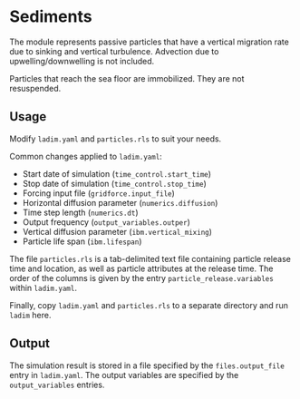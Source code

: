 # Sediments

The module represents passive particles that have a vertical migration rate due
to sinking and vertical turbulence. Advection due to upwelling/downwelling is
not included.

Particles that reach the sea floor are immobilized. They are not resuspended.


## Usage

Modify `ladim.yaml` and `particles.rls` to suit your needs.

Common changes applied to `ladim.yaml`:
- Start date of simulation (`time_control.start_time`)
- Stop date of simulation (`time_control.stop_time`)
- Forcing input file (`gridforce.input_file`)
- Horizontal diffusion parameter (`numerics.diffusion`)
- Time step length (`numerics.dt`)
- Output frequency (`output_variables.outper`)
- Vertical diffusion parameter (`ibm.vertical_mixing`)
- Particle life span (`ibm.lifespan`)

The file `particles.rls` is a tab-delimited text file containing particle
release time and location, as well as particle attributes at the release time.
The order of the columns is given by the entry `particle_release.variables`
within `ladim.yaml`.

Finally, copy `ladim.yaml` and `particles.rls` to a separate directory and
run `ladim` here.


## Output

The simulation result is stored in a file specified by the `files.output_file`
entry in `ladim.yaml`. The output variables are specified by the
`output_variables` entries. 
